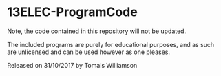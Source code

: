 # 13ELEC-ProgramCode
Note, the code contained in this repository will not be updated.

The included programs are purely for educational purposes, and as such are unlicensed and can be used however as one pleases.

Released on 31/10/2017 by Tomais Williamson
